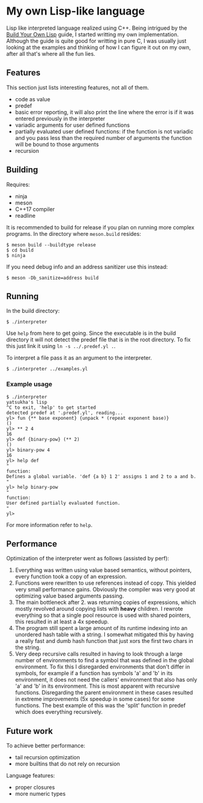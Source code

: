# My own Lisp-like language

 Lisp like interpreted language realized using C++. Being intrigued by the [Build Your Own Lisp](http://www.buildyourownlisp.com) guide, I started writting my own implementation. Although the guide is quite good for writting in pure C, I was usually just looking at the examples and thinking of how I can figure it out on my own, after all that's where all the fun lies.

## Features

This section just lists interesting features, not all of them.

 * code as value
 * predef
 * basic error reporting, it will also print the line where the error is if it was entered previously in the interpreter
 * variadic arguments for user defined functions
 * partially evaluated user defined functions: if the function is not variadic and you pass less than the required number of arguments the function will be bound to those arguments
 * recursion

## Building

Requires:
  * ninja
  * meson
  * C++17 compiler
  * readline

It is recommended to build for release if you plan on running more complex programs.
In the directory where `meson.build` resides:

```
$ meson build --buildtype release
$ cd build
$ ninja
```

If you need debug info and an address sanitizer use this instead:

```
$ meson -Db_sanitize=address build
```

## Running

In the build directory:

```
$ ./interpreter
```

Use `help` from here to get going. Since the executable is in the build directory it will not detect the predef file that is in the root directory. To fix this just link it using `ln -s ../.predef.yl .`.

To interpret a file pass it as an argument to the interpreter.

```
$ ./interpreter ../examples.yl
```

### Example usage

```
$ ./interpreter
yatsukha's lisp
^C to exit, 'help' to get started
detected predef at '.predef.yl', reading...
yl> fun {** base exponent} {unpack * (repeat exponent base)}
()
yl> ** 2 4
16
yl> def {binary-pow} (** 2)
()
yl> binary-pow 4
16
yl> help def
"
function:
Defines a global variable. 'def {a b} 1 2' assigns 1 and 2 to a and b.
"
yl> help binary-pow
"
function:
User defined partially evaluated function.
"
yl>
```

For more information refer to `help`.

## Performance

Optimization of the interpreter went as follows (assisted by perf):
  1. Everything was written using value based semantics, without pointers, every function took a copy of an expression.
  2. Functions were rewritten to use references instead of copy. This yielded very small performance gains. Obviously the compiler was very good at optimizing value based arguments passing.
  3. The main bottleneck after 2. was returning copies of expressions, which mostly revolved around copying lists with __heavy__ children. I rewrote everything so that a single pool resource is used with shared pointers, this resulted in at least a 4x speedup.
  4. The program still spent a large amount of its runtime indexing into an unordered hash table with a string. I somewhat mitigated this by having a really fast and dumb hash function that just xors the first two chars in the string.
  5. Very deep recursive calls resulted in having to look through a large number of environments to find a symbol that was defined in the global environment. To fix this I disregarded environments that don't differ in symbols, for example if a function has symbols 'a' and 'b' in its environment, it does not need the callers' environment that also has only 'a' and 'b' in its environment. This is most apparent with recursive functions. Disregarding the parent environment in these cases resulted in extreme improvements (5x speedup in some cases) for some functions. The best example of this was the 'split' function in predef which does everything recursively.

## Future work

To achieve better performance:
  * tail recursion optimization
  * more builtins that do not rely on recursion

Language features:
  * proper closures
  * more numeric types
